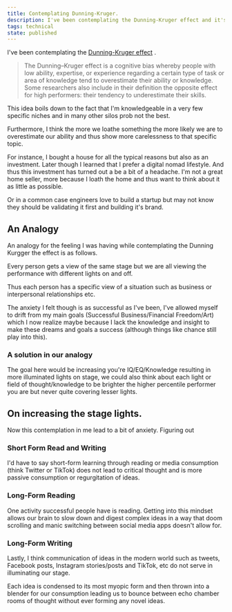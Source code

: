```yaml
---
title: Contemplating Dunning-Kruger.
description: I've been contemplating the Dunning-Kruger effect and it's caused a bit of anxiety. 
tags: technical
state: published
---
```


I've been contemplating
the [Dunning-Kruger effect](https://en.wikipedia.org/wiki/Dunning–Kruger_effect)
.

> The Dunning–Kruger effect is a cognitive bias whereby people with low ability,
> expertise, or experience regarding a certain type of task or area of knowledge
> tend to overestimate their ability or knowledge. Some researchers also include
> in their definition the opposite effect for high performers: their tendency to
> underestimate their skills.

This idea boils down to the fact that I'm knowledgeable in a very few specific
niches
and in many other silos prob not the best.

Furthermore, I think the more we loathe something the more likely we are to
overestimate
our ability and thus show more carelessness to that specific topic.

For instance, I bought a house for all the typical reasons but also as an
investment. Later though I learned that I prefer a digital nomad lifestyle. And
thus this
investment has turned out a be a bit of a headache. I'm not a great home seller,
more
because I loath the home and thus want to think about it as little as possible.

Or in a common case engineers love to build a startup but may not know they should
be validating it first and building it's brand.

## An Analogy

An analogy for the feeling I was having while contemplating the Dunning Kurgger
the effect is as follows.

Every person gets a view of the same stage but we are
all viewing the performance with different lights on and off.

Thus each person has a specific view of a situation such as business or
interpersonal relationships etc.

The anxiety I felt though is as successful as I've been, I've allowed myself to
drift from
my main goals (Successful Business/Financial Freedom/Art) which I now realize
maybe because I lack the knowledge and insight to
make these dreams and goals a success (although things like chance still play
into this).

### A solution in our analogy

The goal here would be increasing you're IQ/EQ/Knowledge resulting in more
illuminated lights on stage, we could also think about each light or field of
thought/knowledge
to be brighter the higher percentile performer you are but never quite covering
lesser lights.

## On increasing the stage lights.

Now this contemplation in me lead to a bit of anxiety. Figuring out

### Short Form Read and Writing

I'd have to say short-form learning through reading or media consumption (think
Twitter or TikTok)
does not lead to critical thought and is more passive consumption or
regurgitation of ideas.

### Long-Form Reading

One activity successful people have is reading. Getting into this mindset
allows our brain to slow down and digest complex ideas
in a way that doom scrolling and manic switching between social media apps
doesn't allow for.

### Long-Form Writing

Lastly, I think communication of ideas in the modern world such as tweets,
Facebook posts, Instagram stories/posts and TikTok, etc do not serve in illuminating
our stage.

Each idea is condensed to its most myopic form and then thrown
into a blender for our consumption leading us to bounce between echo chamber rooms
of thought without ever forming any novel ideas.
